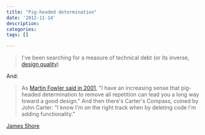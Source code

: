```yaml
---
title: "Pig-headed determination"
date: '2012-11-14'
description:
categories:
tags: []

---
```

>I've been searching for a measure of technical debt (or its inverse, [design quality](http://www.jamesshore.com/Articles/Quality-With-a-Name.html))

And:

>As [Martin Fowler said in 2001](http://martinfowler.com/ieeeSoftware/repetition.pdf), "I have an increasing sense that pig-headed determination to remove all repetition can lead you a long way toward a good design."  And then there's Carter's Compass, coined by John Carter: "I know I'm on the right track when by deleting code I'm adding functionality."

[James Shore](http://www.jamesshore.com/Blog/An-Approximate-Measure-of-Technical-Debt.html)
